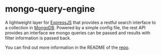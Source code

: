 # mongo-query-engine

A lightweight layer for [ExpressJS](http://expressjs.com/) that provides a restful
search interface to a collection in [MongoDB](https://www.mongodb.org/).  Powered
by a simple config file, the rest API provides an interface we mongo queries
can be passed and results with filter information is passed back.

You can find out more information in the README of the [repo](https://github.com/CSTARS/mongo-query-engine).
